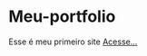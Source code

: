 # Meu-portfolio
Esse é meu primeiro site
<a href="https://francisco-jt.github.io/Meu-portfolio/"> 
 Acesse...
</a>
